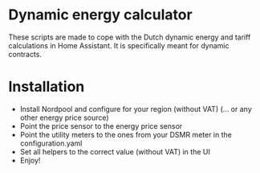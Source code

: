 # Dynamic energy calculator
These scripts are made to cope with the Dutch dynamic energy and tariff calculations in Home Assistant. It is specifically meant for dynamic contracts.

# Installation
- Install Nordpool and configure for your region (without VAT) (... or any other energy price source)
- Point the price sensor to the energy price sensor
- Point the utility meters to the ones from your DSMR meter in the configuration.yaml
- Set all helpers to the correct value (without VAT) in the UI
- Enjoy!
